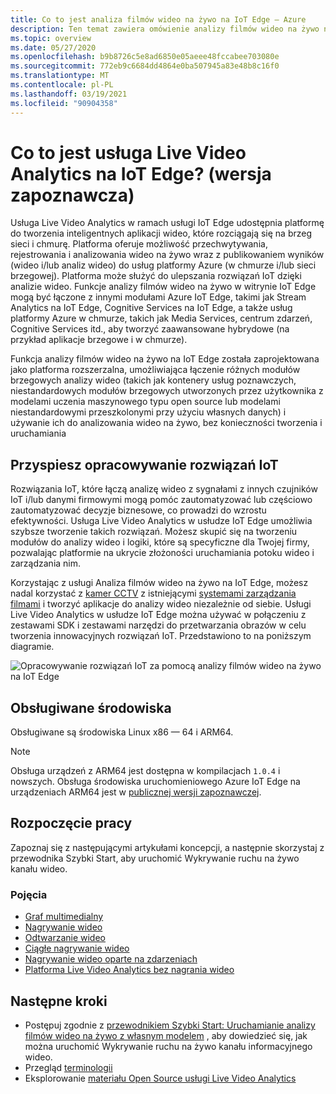 ```yaml
---
title: Co to jest analiza filmów wideo na żywo na IoT Edge — Azure
description: Ten temat zawiera omówienie analizy filmów wideo na żywo na IoT Edge. Platforma oferuje możliwości, których można użyć do ulepszania rozwiązań IoT. Na przykład Przechwytuj, Rejestruj, Analizuj wideo na żywo i publikuj wyniki (Analiza wideo i/lub wideo) w usługach platformy Azure.
ms.topic: overview
ms.date: 05/27/2020
ms.openlocfilehash: b9b8726c5e8ad6850e05aeee48fccabee703080e
ms.sourcegitcommit: 772eb9c6684dd4864e0ba507945a83e48b8c16f0
ms.translationtype: MT
ms.contentlocale: pl-PL
ms.lasthandoff: 03/19/2021
ms.locfileid: "90904358"
---
```

# <a name="what-is-live-video-analytics-on-iot-edge-preview"></a>Co to jest usługa Live Video Analytics na IoT Edge? (wersja zapoznawcza)

Usługa Live Video Analytics w ramach usługi IoT Edge udostępnia platformę do tworzenia inteligentnych aplikacji wideo, które rozciągają się na brzeg sieci i chmurę. Platforma oferuje możliwość przechwytywania, rejestrowania i analizowania wideo na żywo wraz z publikowaniem wyników (wideo i/lub analiz wideo) do usług platformy Azure (w chmurze i/lub sieci brzegowej). Platforma może służyć do ulepszania rozwiązań IoT dzięki analizie wideo. Funkcje analizy filmów wideo na żywo w witrynie IoT Edge mogą być łączone z innymi modułami Azure IoT Edge, takimi jak Stream Analytics na IoT Edge, Cognitive Services na IoT Edge, a także usług platformy Azure w chmurze, takich jak Media Services, centrum zdarzeń, Cognitive Services itd., aby tworzyć zaawansowane hybrydowe (na przykład aplikacje brzegowe i w chmurze).

Funkcja analizy filmów wideo na żywo na IoT Edge została zaprojektowana jako platforma rozszerzalna, umożliwiająca łączenie różnych modułów brzegowych analizy wideo (takich jak kontenery usług poznawczych, niestandardowych modułów brzegowych utworzonych przez użytkownika z modelami uczenia maszynowego typu open source lub modelami niestandardowymi przeszkolonymi przy użyciu własnych danych) i używanie ich do analizowania wideo na żywo, bez konieczności tworzenia i uruchamiania

## <a name="accelerate-iot-solutions-development"></a>Przyspiesz opracowywanie rozwiązań IoT 

Rozwiązania IoT, które łączą analizę wideo z sygnałami z innych czujników IoT i/lub danymi firmowymi mogą pomóc zautomatyzować lub częściowo zautomatyzować decyzje biznesowe, co prowadzi do wzrostu efektywności. Usługa Live Video Analytics w usłudze IoT Edge umożliwia szybsze tworzenie takich rozwiązań. Możesz skupić się na tworzeniu modułów do analizy wideo i logiki, które są specyficzne dla Twojej firmy, pozwalając platformie na ukrycie złożoności uruchamiania potoku wideo i zarządzania nim.

Korzystając z usługi Analiza filmów wideo na żywo na IoT Edge, możesz nadal korzystać z [kamer CCTV](https://en.wikipedia.org/wiki/Closed-circuit_television_camera) z istniejącymi [systemami zarządzania filmami](https://en.wikipedia.org/wiki/Video_management_system) i tworzyć aplikacje do analizy wideo niezależnie od siebie. Usługi Live Video Analytics w usłudze IoT Edge można używać w połączeniu z zestawami SDK i zestawami narzędzi do przetwarzania obrazów w celu tworzenia innowacyjnych rozwiązań IoT. Przedstawiono to na poniższym diagramie.

![Opracowywanie rozwiązań IoT za pomocą analizy filmów wideo na żywo na IoT Edge](./media/overview/product-diagram.svg)

## <a name="supported-environments"></a>Obsługiwane środowiska

Obsługiwane są środowiska Linux x86 — 64 i ARM64.
> [!NOTE]
> Obsługa urządzeń z ARM64 jest dostępna w kompilacjach `1.0.4` i nowszych.
> Obsługa środowiska uruchomieniowego Azure IoT Edge na urządzeniach ARM64 jest w [publicznej wersji zapoznawczej](https://azure.microsoft.com/support/legal/preview-supplemental-terms/).

## <a name="get-started"></a>Rozpoczęcie pracy

Zapoznaj się z następującymi artykułami koncepcji, a następnie skorzystaj z przewodnika Szybki Start, aby uruchomić Wykrywanie ruchu na żywo kanału wideo.

### <a name="concepts"></a>Pojęcia

* [Graf multimedialny](media-graph-concept.md)
* [Nagrywanie wideo](video-recording-concept.md)
* [Odtwarzanie wideo](video-playback-concept.md)
* [Ciągłe nagrywanie wideo](continuous-video-recording-concept.md)
* [Nagrywanie wideo oparte na zdarzeniach](event-based-video-recording-concept.md)
* [Platforma Live Video Analytics bez nagrania wideo](analyze-live-video-concept.md)

## <a name="next-steps"></a>Następne kroki

* Postępuj zgodnie z [przewodnikiem Szybki Start: Uruchamianie analizy filmów wideo na żywo z własnym modelem](use-your-model-quickstart.md) , aby dowiedzieć się, jak można uruchomić Wykrywanie ruchu na żywo kanału informacyjnego wideo.
* Przegląd [terminologii](terminology.md)
* Eksplorowanie [materiału Open Source usługi Live Video Analytics](https://github.com/Azure/live-video-analytics)

